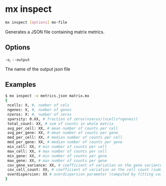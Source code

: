 # mx inspect

```bash
mx inspect [options] mx-file
```

Generates a JSON file containing matrix metrics.

## Options

`-o`, `--output`

The name of the output json file

## Examples

```bash
$ mx inspect -o metrics.json matrix.mx
{
 ncells: X, #, number of cels
 ngenes: X, #, number of genes
 nzeros: X: #, number of zeros
 sparsity: 0.XX, # fraction of zeros(nzeros/(ncells*ngenes))
 total_count: XX, # sum of counts in whole matrix
 avg_per_cell: XX, # mean number of counts per cell
 avg_per_gene: XX, # mean number of counts per gene
 med_per_cell: XX, # median number of counts per cell
 med_per_gene: XX, # median number of counts per gene
 min_cell: XX, # min number of counts per cell
 max_cell: XX, # max number of counts per cell
 min_gene: XX, # min number of counts per gene
 max_gene: XX, # max number of counts per gene
 cov_gene_variance: XX, # coefficient of variation on the gene variance
 cov_cell_count: XX, # coefficient of variation on the cell count (summed over all genes)
 overdispersion: XX # overdispersion parameter (computed by fitting var = mu + alpha * mu ^2)
}
```
